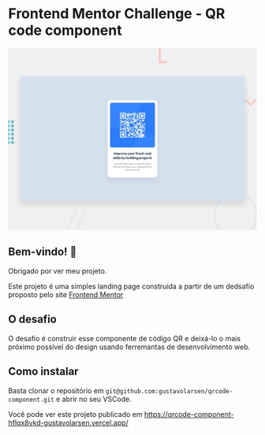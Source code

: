 # Frontend Mentor Challenge - QR code component

![Design preview for the QR code component coding challenge](./design/desktop-preview.jpg)

## Bem-vindo! 👋

Obrigado por ver meu projeto.

Este projeto é uma simples landing page construída a partir de um dedsafio proposto pelo site [Frontend Mentor](https://www.frontendmentor.io)

## O desafio

O desafio é construir esse componente de código QR e deixá-lo o mais próximo possível do design usando ferremantas de desenvolvimento web.

## Como instalar

Basta clonar o repositório em `git@github.com:gustavolarsen/qrcode-component.git` e abrir no seu VSCode.

Você pode ver este projeto publicado em https://qrcode-component-hflqx8vkd-gustavolarsen.vercel.app/
